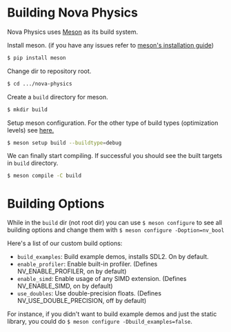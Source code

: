 # Building Nova Physics
Nova Physics uses [Meson](https://mesonbuild.com/) as its build system.

Install meson. (if you have any issues refer to [meson's installation guide](https://mesonbuild.com/Getting-meson.html))
```sh
$ pip install meson
```

Change dir to repository root.
```sh
$ cd .../nova-physics
```

Create a `build` directory for meson.
```sh
$ mkdir build
```

Setup meson configuration. For the other type of build types (optimization levels) see [here.](https://mesonbuild.com/Builtin-options.html#details-for-buildtype)
```sh
$ meson setup build --buildtype=debug
```

We can finally start compiling. If successful you should see the built targets in `build` directory.
```sh
$ meson compile -C build
```

# Building Options
While in the `build` dir (not root dir) you can use `$ meson configure` to see all building options and change them with `$ meson configure -Doption=nv_bool`

Here's a list of our custom build options:
- `build_examples`: Build example demos, installs SDL2. On by default.
- `enable_profiler`: Enable built-in profiler. (Defines NV_ENABLE_PROFILER, on by default)
- `enable_simd`: Enable usage of any SIMD extension. (Defines NV_ENABLE_SIMD, on by default)
- `use_doubles`: Use double-precision floats. (Defines NV_USE_DOUBLE_PRECISION, off by default)

For instance, if you didn't want to build example demos and just the static library, you could do `$ meson configure -Dbuild_examples=false`.
